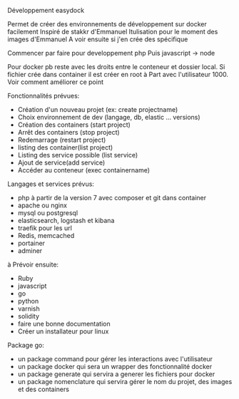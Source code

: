 Développement easydock

Permet de créer des environnements de développement sur docker facilement
Inspiré de stakkr d'Emmanuel
Itulisation pour le moment des images d'Emmanuel
A voir ensuite si j'en crée des spécifique

Commencer par faire pour developpement php
Puis javascript -> node

Pour docker pb reste avec les droits entre le conteneur et dossier local.
Si fichier crée dans container il est créer en root
à Part avec l'utilisateur 1000.
Voir comment améliorer ce point


Fonctionnalités prévues:


- Création d'un nouveau projet (ex: create projectname)
- Choix environnement de dev (langage, db, elastic ... versions)
- Création des containers (start project)
- Arrêt des containers (stop project)
- Redemarrage (restart project)
- listing des container(list project)
- Listing des service possible (list service)
- Ajout de service(add service)
- Accéder au conteneur (exec containername)



Langages et services prévus:
- php à partir de la version 7 avec composer et git dans container
- apache ou nginx
- mysql ou postgresql
- elasticsearch, logstash et kibana
- traefik pour les url
- Redis, memcached
- portainer
- adminer

à Prévoir ensuite:
- Ruby
- javascript
- go
- python
- varnish
- solidity
- faire une bonne documentation
- Créer un installateur pour linux

Package go:
- un package command pour gérer les interactions avec l'utilisateur
- un package docker qui sera un wrapper des fonctionnalité docker
- un package generate qui servira a generer les fichiers pour docker
- un package nomenclature qui servira gérer le nom du projet, des images et des containers







